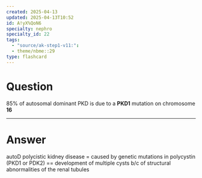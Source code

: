```yaml
---
created: 2025-04-13
updated: 2025-04-13T10:52
id: A!yX%QoN6
specialty: nephro
specialty_id: 22
tags:
  - "source/ak-step1-v11:": 
  - theme/nbme::29
type: flashcard
---
```


# Question
85% of autosomal dominant PKD is due to a **PKD1** mutation on chromosome **16**

---

# Answer
autoD polycistic kidney disease = caused by genetic mutations in polycystin (PKD1 or PDK2) == development of multiple cysts b/c of structural abnormalities of the renal tubules